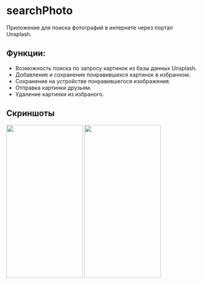 # searchPhoto
Приложение для поиска фотографий в интернете через портал Unsplash.

## Функции:
- Возможность поиска по запросу картинок из базы данных Unsplash.
- Добавление и сохранение понравившихся картинок в избранном.
- Сохранение на устройстве понравившегося изображения.
- Отправка картинки друзьям.
- Удаление картинки из избраного.

## Скриншоты
<img src="https://github.com/Vasilii1992/skyCast/blob/main/Screenshots/photo.png" width="200" height="400"> <img src="https://github.com/Vasilii1992/skyCast/blob/main/Screenshots/favorite.png" width="200" height="400">


